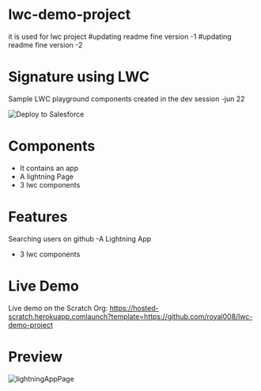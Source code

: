 # lwc-demo-project
it is used for lwc project
#updating readme fine version -1
#updating readme fine version -2

# Signature using LWC
Sample LWC playground components created in the dev session -jun 22

<a herf="https://www.githubsfdeploy.herokuapp.com">
<img alt="Deploy to Salesforce" src="https://raw.githubusercontent.com/afawcett/githubsfdeploy/master/deploy.png">
</a>

# Components
- It contains an app
- A lightning Page
- 3 lwc components

# Features
Searching users on github
-A Lightning App
- 3 lwc components

# Live Demo
Live demo on the Scratch Org: https://hosted-scratch.herokuapp.comlaunch?template=https://github.com/royal008/lwc-demo-project

# Preview
![lightningAppPage](https://github.com/royal008/lwc-demo-project/assets/7281371/3a814c1b-ad36-4fa7-86af-69cb660da913)
